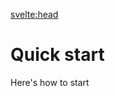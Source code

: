 <script>
    import Tabs from "$lib/components/Tabs.md"
    import Bash from "$lib/components/SmallComponents/Bash.md"

    const tab1 = [
        {title: "Bun", component: Bash, details: {runtime: "bun"}},
        {title: "Deno", component: Bash, details: {runtime: "deno"}}
    ]
</script>

<svelte:head>
<title>Quick start - Vixeny</title>
<meta name="description" content="How to install Vixeny" />
</svelte:head>

# Quick start

Here's how to start

<Tabs data={tab1}/>
